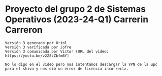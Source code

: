 # Proyecto del grupo 2 de Sistemas Operativos (2023-24-Q1) Carrerin Carreron
 
    Versión 3 generado por Oriol
    Versión 3 verificada por Jofre 
    Versión 3 comunicada por Victor (URL del video: https://youtu.be/v2Z8zZbfm6Y)
    
    No lo digo en el video pero nos intentamos descargar la VPN de la upc para el shiva y nos dió un error de licencia incorrecta.
